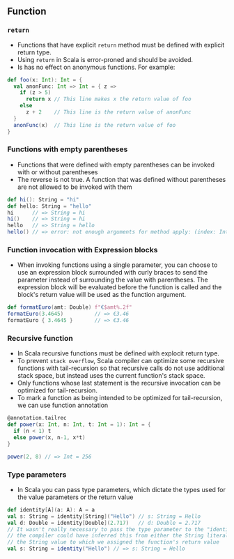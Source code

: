 ## Function

### `return`
  - Functions that have explicit `return` method must be defined with explicit return type.
  - Using `return` in Scala is error-proned and should be avoided.
  - Is has no effect on anonymous functions. For example:
  ```scala
  def foo(x: Int): Int = {
    val anonFunc: Int => Int = { z =>
      if (z > 5)
        return x // This line makes x the return value of foo
      else
        z + 2    // This line is the return value of anonFunc
    }
    anonFunc(x)  // This line is the return value of foo
  }
  ```

### Functions with empty parentheses
  - Functions that were defined with empty parentheses can be invoked with or without parentheses
  - The reverse is not true. A function that was defined without parentheses are not allowed to be invoked with them
  ```scala
  def hi(): String = "hi"
  def hello: String = "hello"
  hi      // => String = hi
  hi()    // => String = hi
  hello   // => String = hello
  hello() // => error: not enough arguments for method apply: (index: Int)Char in class StringOps.
  ```
### Function invocation with Expression blocks
  - When invoking functions using a single parameter, you can choose to use an expression block surrounded with curly braces to send the parameter instead of surrounding the value with parentheses. The expression block will be evaluated before the function is called and the block's return value will be used as the function argument.
  ```scala
  def formatEuro(amt: Double) f"€$amt%.2f"
  formatEuro(3.4645)          // => €3.46
  formatEuro { 3.4645 }       // => €3.46
  ```
### Recursive function
  - In Scala recursive functions must be defined with explocit return type.
  - To prevent `stack overflow`, Scala compiler can optimize some recursive functions with tail-recursion so that recursive calls do not use additional stack space, but instead uses the current function's stack space.
  - Only functions whose last statement is the recursive invocation can be optimized for tail-recursion.
  - To mark a function as being intended to be optimized for tail-recursion, we can use function annotation
  ```scala
  @annotation.tailrec
  def power(x: Int, n: Int, t: Int = 1): Int = {
    if (n < 1) t
    else power(x, n-1, x*t)
  }

  power(2, 8) // => Int = 256
  ```
### Type parameters
  - In Scala you can pass type parameters, which dictate the types used for the value parameters or the return value
  ```scala
  def identity[A](a: A): A = a
  val s: String = identity[String]("Hello") // s: String = Hello
  val d: Double = identity[Double](2.717)   // d: Double = 2.717
  // It wasn't really necessary to pass the type parameter to the "identity" method because
  // the compiler could have inferred this from either the String literal we passed it or
  // the String value to which we assigned the function's return value
  val s: String = identity("Hello") // => s: String = Hello
  ```
